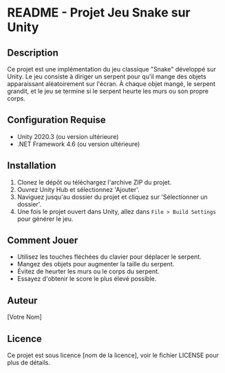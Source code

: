
# README - Projet Jeu Snake sur Unity

## Description
Ce projet est une implémentation du jeu classique "Snake" développé sur Unity. Le jeu consiste à diriger un serpent pour qu'il mange des objets apparaissant aléatoirement sur l'écran.
À chaque objet mangé, le serpent grandit, et le jeu se termine si le serpent heurte les murs ou son propre corps.

## Configuration Requise
- Unity 2020.3 (ou version ultérieure)
- .NET Framework 4.6 (ou version ultérieure)

## Installation
1. Clonez le dépôt ou téléchargez l'archive ZIP du projet.
2. Ouvrez Unity Hub et sélectionnez 'Ajouter'.
3. Naviguez jusqu'au dossier du projet et cliquez sur 'Sélectionner un dossier'.
4. Une fois le projet ouvert dans Unity, allez dans `File > Build Settings` pour générer le jeu.

## Comment Jouer
- Utilisez les touches fléchées du clavier pour déplacer le serpent.
- Mangez des objets pour augmenter la taille du serpent.
- Évitez de heurter les murs ou le corps du serpent.
- Essayez d'obtenir le score le plus élevé possible.

## Auteur
[Votre Nom]

## Licence
Ce projet est sous licence [nom de la licence], voir le fichier LICENSE pour plus de détails.
